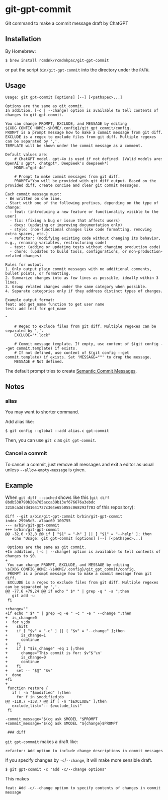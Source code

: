 # git-gpt-commit

Git command to make a commit message draft by ChatGPT

## Installation

By Homebrew:

```
$ brew install rcmdnk/rcmdnkpac/git-gpt-commit
```

or put the script `bin/git-gpt-commit` into the directory under the `PATH`.

## Usage


```
Usage: git gpt-commit [options] [--] [<pathspec>...]

Options are the same as git commit.
In addition, [-c | --change] option is available to tell contents of changes to git-gpt-commit.

You can change PROMPT, EXCLUDE, and MESSAGE by editing ${XDG_CONFIG_HOME:-$HOME/.config}/git_gpt_commit/config.
PROMPT is a prompt message how to make a commit message from git diff.
EXCLUDE is a regex to exclude files from git diff. Multiple regexes can be separated by ','.
TEMPLATE will be shown under the commit message as a comment.

Default values are:
    # ChatGPT model. gpt-4o is used if not defined. (Valid models are: OpenAI's gpt*, chatgpt*, DeepSeek's deepseek*)
    MODEL="gpt-4o"

    # Prompt to make commit messages from git diff.
    PROMPT="You will be provided with git diff output. Based on the provided diff, create concise and clear git commit messages.

Each commit message must:
- Be written on one line.
- Start with one of the following prefixes, depending on the type of change:
  - feat: (introducing a new feature or functionality visible to the user)
  - fix: (fixing a bug or issue that affects users)
  - docs: (updating or improving documentation only)
  - style: (non-functional changes like code formatting, removing extra spaces, etc.)
  - refactor: (modifying existing code without changing its behavior, e.g., renaming variables, restructuring code)
  - test: (adding or updating tests without changing production code)
  - chore: (updates to build tools, configurations, or non-production-related changes)

Rules for output:
1. Only output plain commit messages with no additional comments, bullet points, or formatting.
2. Summarize changes into as few lines as possible, ideally within 3 lines.
3. Group related changes under the same category when possible.
4. Separate categories only if they address distinct types of changes.

Example output format:
feat: add get_name function to get user name
test: add test for get_name

"

    # Regex to exclude files from git diff. Multiple regexes can be separated by ','.
    EXCLUDE="*.lock"

    # Commit message template. If empty, use content of $(git config --get commit.template) if exists.
    # If not defined, use content of $(git config --get commit.template) if exists. Set 'MESSAGE=""' to drop the message.
    MESSAGE # Not defined.

```

The default prompt tries to create
[Semantic Commit Messages](https://gist.github.com/joshbuchea/6f47e86d2510bce28f8e7f42ae84c716).

## Notes

### alias

You may want to shorter command.

Add alias like:

```
$ git config --global --add alias.c gpt-commit
```

Then, you can use `git c` as `git gpt-commit`.

### Cancel a commit

To cancel a commit, just remove all messages and exit a editor as usual unless `--allow-empty-message` is given.

## Example

When `git diff --cached` shows like this (`git diff 8bdb538790b20a785acca39b13ef676676a3ebdc 3218ca3d7d41641727c364e65b055c068293f703` of this repository):

```
diff --git a/bin/git-gpt-commit b/bin/git-gpt-commit
index 299b5c5..a7aac69 100755
--- a/bin/git-gpt-commit
+++ b/bin/git-gpt-commit
@@ -32,6 +32,8 @@ if [ "$1" = "-h" ] || [ "$1" = "--help" ]; then
   echo "Usage: git gpt-commit [options] [--] [<pathspec>...]
 
 Options are the same as git commit.
+In addition, [-c | --change] option is available to tell contents of changes to $0.
+
 You can change PROMPT, EXCLUDE, and MESSAGE by editing \${XDG_CONFIG_HOME:-\$HOME/.config}/git_gpt_commit/config.
 PROMPT is a prompt message how to make a commit message from git diff.
 EXCLUDE is a regex to exclude files from git diff. Multiple regexes can be separated by ','.
@@ -77,6 +79,24 @@ if echo " $* " | grep -q " -a ";then
   git add -u
 fi
 
+change=""
+if echo " $* " | grep -q -e " -c " -e " --change ";then
+  is_change=0
+  for v;do
+    shift
+    if [ "$v" = "-c" ] || [ "$v" = "--change" ];then
+      is_change=1
+      continue
+    fi
+    if [ "$is_change" -eq 1 ];then
+      change="This commit is for: $v"$'\n'
+      is_change=0
+      continue
+    fi
+    set -- "$@" "$v"
+  done
+fi
+
 function restore {
   if [ -n "$modified" ];then
     for f in $modified;do
@@ -118,7 +138,7 @@ if [ -n "$EXCLUDE" ];then
   exclude_list="-- $exclude_list"
 fi
 
-commit_message="$(cg ask $MODEL "$PROMPT
+commit_message="$(cg ask $MODEL "${change}$PROMPT
 
 ### diff
```

`git gpt-commmit` makes a draft like:

```
refactor: Add option to include change descriptions in commit messages
```

If you specify changes by `-c`/`--change`, it will make more sensible draft.

```
$ git gpt-commit -c "add -c/--change options"
```

This makes

```
feat: Add -c/--change option to specify contents of changes in commit message
```





 
